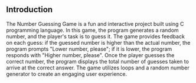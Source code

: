 ## Introduction

The Number Guessing Game is a fun and interactive project built using C programming language. In this game, the program generates a random number, and the player's task is to guess it. The game provides feedback on each guess: if the guessed number is higher than the actual number, the program prompts "Lower number, please"; if it is lower, the program responds with "Higher number, please". Once the player guesses the correct number, the program displays the total number of guesses taken to arrive at the correct answer. The game utilizes loops and a random number generator to create an engaging user experience.
